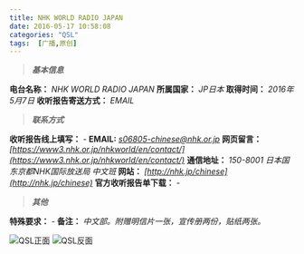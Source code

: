 ```yaml
---
title: NHK WORLD RADIO JAPAN
date: 2016-05-17 10:58:08
categories: "QSL"
tags:  [广播,原创]
---
```

> ***基本信息***

**电台名称：** *NHK WORLD RADIO JAPAN*
**所属国家：** *JP日本*
**取得时间：** *2016年5月7日*
**收听报告寄送方式：** *EMAIL*

<!--more-->

> ***联系方式***

**收听报告线上填写：** *-*
**EMAIL:** *[s06805-chinese@nhk.or.jp](mailto:s06805-chinese@nhk.or.jp)*
**网页留言：** *[https://www3.nhk.or.jp/nhkworld/en/contact/](https://www3.nhk.or.jp/nhkworld/en/contact/)*
**通信地址：** *150-8001 日本国东京都NHK国际放送局 中文班*
**网站：** *[http://nhk.jp/chinese](http://nhk.jp/chinese)*
**官方收听报告单下载：** *-*

> ***其他***

**特殊要求：** *-*
**备注：** *中文部。附赠明信片一张，宣传册两份，贴纸两张。*

![QSL正面](https://cdn-image.ibcl.us/QSL-NHKrj_20160517/1.jpg "QSL正面")
![QSL反面](https://cdn-image.ibcl.us/QSL-NHKrj_20160517/2.jpg "QSL反面")